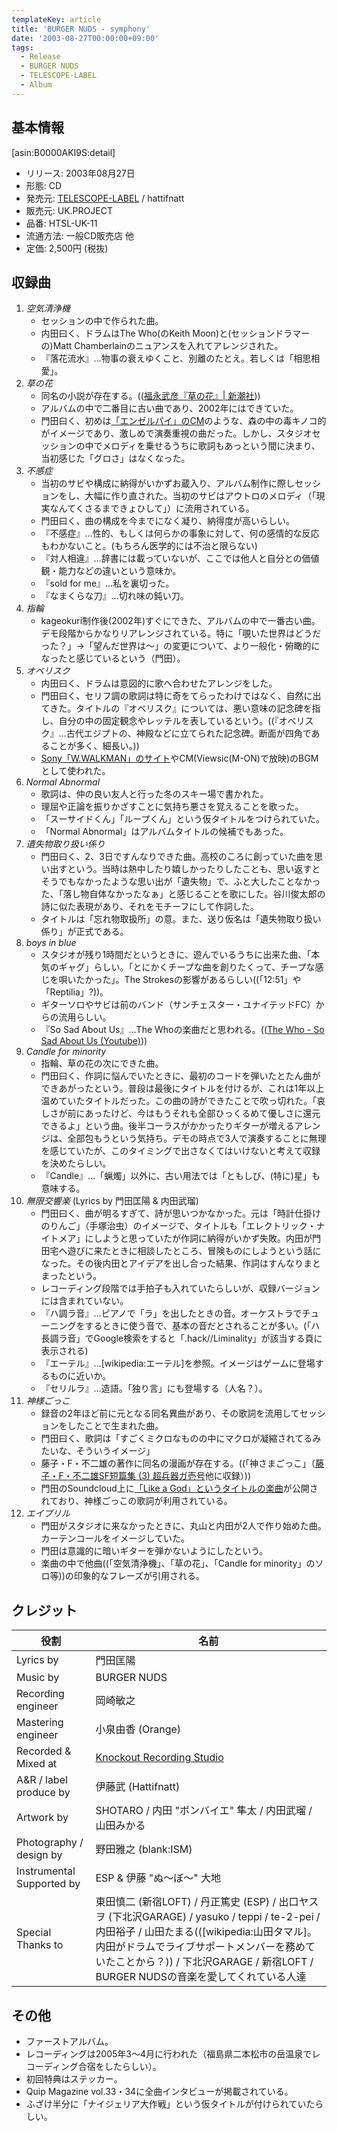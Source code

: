 ```yaml
---
templateKey: article
title: 'BURGER NUDS - symphony'
date: '2003-08-27T00:00:00+09:00'
tags:
  - Release
  - BURGER NUDS
  - TELESCOPE-LABEL
  - Album
---
```

## 基本情報

[asin:B0000AKI9S:detail]

* リリース: 2003年08月27日
* 形態: CD
* 発売元: [TELESCOPE-LABEL](http://monden-info.hatenablog.com/entry/label%3Atelescope) / hattifnatt
* 販売元: UK.PROJECT
* 品番: HTSL-UK-11
* 流通方法: 一般CD販売店 他
* 定価: 2,500円 (税抜)

## 収録曲

1. *空気清浄機*
   * セッションの中で作られた曲。
   * 内田曰く、ドラムはThe Who(のKeith Moon)と(セッションドラマーの)Matt Chamberlainのニュアンスを入れてアレンジされた。
   * 『落花流水』…物事の衰えゆくこと、別離のたとえ。若しくは「相思相愛」。
1. *草の花*
   * 同名の小説が存在する。(([福永武彦『草の花』| 新潮社](http://www.shinchosha.co.jp/book/111501/)))
   * アルバムの中で二番目に古い曲であり、2002年にはできていた。
   * 門田曰く、初めは[「エンゼルパイ」のCM](https://www.youtube.com/results?search_query=%E3%82%A8%E3%83%B3%E3%82%BC%E3%83%AB%E3%83%91%E3%82%A4+CM+1990)のような、森の中の毒キノコ的がイメージであり、激しめで演奏重視の曲だった。しかし、スタジオセッションの中でメロディを乗せるうちに歌詞もあっという間に決まり、当初感じた「グロさ」はなくなった。
1. *不感症*
   * 当初のサビや構成に納得がいかずお蔵入り、アルバム制作に際しセッションをし、大幅に作り直された。当初のサビはアウトロのメロディ（「現実なんてくさるまできょひして」）に流用されている。
   * 門田曰く、曲の構成を今までになく凝り、納得度が高いらしい。
   * 『不感症』…性的、もしくは何らかの事象に対して、何の感情的な反応もわかないこと。(もちろん医学的には不治と限らない)
   * 『対人相違』…辞書には載っていないが、ここでは他人と自分との価値観・能力などの違いという意味か。
   * 『sold for me』…私を裏切った。
   * 『なまくらな刀』…切れ味の鈍い刀。
1. *指輪*
   * kageokuri制作後(2002年)すぐにできた、アルバムの中で一番古い曲。デモ段階からかなりリアレンジされている。特に「覗いた世界はどうだった？」→「望んだ世界は～」の変更について、より一般化・俯瞰的になったと感じているという（門田）。
1. *オベリスク*
   * 内田曰く、ドラムは意図的に歌へ合わせたアレンジをした。
   * 門田曰く、セリフ調の歌詞は特に奇をてらったわけではなく、自然に出てきた。タイトルの『オベリスク』については、悪い意味の記念碑を指し、自分の中の固定観念やレッテルを表しているという。((『オベリスク』…古代エジプトの、神殿などに立てられた記念碑。断面が四角であることが多く、細長い。))
   * [Sony「W.WALKMAN」のサイト](http://web.archive.org/web/20030801082300/http://www.walkman.sony.co.jp/index.html)やCM(Viewsic(M-ON)で放映)のBGMとして使われた。
1. *Normal Abnormal*
   * 歌詞は、仲の良い友人と行った冬のスキー場で書かれた。
   * 理屈や正論を振りかざすことに気持ち悪さを覚えることを歌った。
   * 「スーサイドくん」「ループくん」という仮タイトルをつけられていた。
   * 「Normal Abnormal」はアルバムタイトルの候補でもあった。
1. *遺失物取り扱い係り*
   * 門田曰く、2、3日ですんなりできた曲。高校のころに創っていた曲を思い出すという。当時は熱中したり嬉しかったりしたことも、思い返すとそうでもなかったような思い出が「遺失物」で、ふと大したことなかった、「落し物自体なかったなぁ」と感じることを歌にした。谷川俊太郎の詩に似た表現があり、それをモチーフにして作詞した。
   * タイトルは「忘れ物取扱所」の意。また、送り仮名は「遺失物取り扱い係り」が正式である。
1. *boys in blue*
   * スタジオが残り1時間だというときに、遊んでいるうちに出来た曲、「本気のギャグ」らしい。「とにかくチープな曲を創りたくって、チープな感じを唄いたかった」。The Strokesの影響があるらしい((「12:51」や「Reptilia」?))。
   * ギターソロやサビは前のバンド（サンチェスター・ユナイテッドFC）からの流用らしい。
   * 『So Sad About Us』…The Whoの楽曲だと思われる。(([The Who - So Sad About Us (Youtube)](https://www.youtube.com/results?search_query=The+Who+So+Sad+About+Us)))
1. *Candle for minority*
   * 指輪、草の花の次にできた曲。
   * 門田曰く、作詞に悩んでいたときに、最初のコードを弾いたとたん曲ができあがったという。普段は最後にタイトルを付けるが、これは1年以上温めていたタイトルだった。この曲の詩ができたことで吹っ切れた。「哀しさが前にあったけど、今はもうそれも全部ひっくるめて優しさに還元できるよ」という曲。後半コーラスがかかったりギターが増えるアレンジは、全部包もうという気持ち。デモの時点で3人で演奏することに無理を感じていたが、このタイミングで出さなくてはいけないと考えて収録を決めたらしい。
   * 『Candle』…「蝋燭」以外に、古い用法では「ともしび、(特に)星」も意味する。
1. *無限交響楽* (Lyrics by 門田匡陽 & 内田武瑠)
   * 門田曰く、曲が明るすぎて、詩が思いつかなかった。元は「時計仕掛けのりんご」（手塚治虫）のイメージで、タイトルも「エレクトリック・ナイトメア」にしようと思っていたが作詞に納得がいかず失敗。内田が門田宅へ遊びに来たときに相談したところ、冒険ものにしようという話になった。その後内田とアイデアを出し合った結果、作詞はすんなりまとまったという。
   * レコーディング段階では手拍子も入れていたらしいが、収録バージョンには含まれていない。
   * 『ハ調ラ音』…ピアノで「ラ」を出したときの音。オーケストラでチューニングをするときに使う音で、基本の音だとされることが多い。(「ハ長調ラ音」でGoogle検索をすると「.hack//Liminality」が該当する頁に表示される)
   * 『エーテル』…[wikipedia:エーテル]を参照。イメージはゲームに登場するものに近いか。
   * 『セリルラ』…造語。「独り言」にも登場する（人名？）。
1. *神様ごっこ*
   * 録音の2年ほど前に元となる同名異曲があり、その歌詞を流用してセッションをしたことで生まれた曲。
   * 門田曰く、歌詞は「すごくミクロなものの中にマクロが凝縮されてるみたいな、そういうイメージ」
   * 藤子・F・不二雄の著作に同名の漫画が存在する。((「神さまごっこ」（[藤子・F・不二雄SF短篇集 (3) 超兵器ガ壱号](http://www.amazon.co.jp/exec/obidos/ASIN/4122021731/)他に収録）))
   * 門田のSoundcloud上に[「Like a God」というタイトルの楽曲](https://soundcloud.com/masaaki-monden/like-a-god-with-daichi)が公開されており、神様ごっこの歌詞が利用されている。
1. *エイプリル*
   * 門田がスタジオに来なかったときに、丸山と内田が2人で作り始めた曲。カーテンコールをイメージしていた。
   * 門田は意識的に暗いギターを弾かないようにしたという。
   * 楽曲の中で他曲((「空気清浄機」、「草の花」、「Candle for minority」のソロ等))の印象的なフレーズが引用される。

## クレジット

役割|名前
-|-
Lyrics by | 門田匡陽
Music by | BURGER NUDS
Recording engineer | 岡崎敏之
Mastering engineer | 小泉由香 (Orange)
Recorded & Mixed at | [Knockout Recording Studio](http://monden-info.hatenablog.com/entry/2000/01/01/knockout)
A&R / label produce by | 伊藤武 (Hattifnatt)
Artwork by | SHOTARO / 内田 "ボンバイエ" 隼太 / 内田武瑠 / 山田みかる 
Photography / design by | 野田雅之 (blank:ISM)
Instrumental Supported by | ESP & 伊藤 "ぬ～ぼ～" 大地
Special Thanks to | 東田慎二 (新宿LOFT) / 丹正篤史 (ESP) / 出口ヤスヲ (下北沢GARAGE) / yasuko / teppi / te-2-pei / 内田裕子 / 山田たまる(([wikipedia:山田タマル]。内田がドラムでライブサポートメンバーを務めていたことから？)) / 下北沢GARAGE / 新宿LOFT / BURGER NUDSの音楽を愛してくれている人達

## その他

* ファーストアルバム。
* レコーディングは2005年3～4月に行われた（福島県二本松市の岳温泉でレコーディング合宿をしたらしい）。
* 初回特典はステッカー。
* Quip Magazine vol.33・34に全曲インタビューが掲載されている。
* ふざけ半分に「ナイジェリア大作戦」という仮タイトルが付けられていたらしい。

